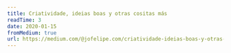 ```yaml
---
title: Criatividade, ideias boas y otras cositas más
readTime: 3
date: 2020-01-15
fromMedium: true
url: https://medium.com/@jofelipe.com/criatividade-ideias-boas-y-otras-cositas-m%C3%A1s-6480dc06e972?source=rss-cc6b8aa235ee------2
---
```

